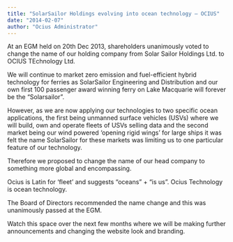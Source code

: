 ```yaml
---
title: "SolarSailor Holdings evolving into ocean technology – OCIUS"
date: "2014-02-07"
author: "Ocius Administrator"
---
```


At an EGM held on 20th Dec 2013, shareholders unanimously voted to change the name of our holding company from Solar Sailor Holdings Ltd. to OCIUS TEchnology Ltd.

We will continue to market zero emission and fuel-efficient hybrid technology for ferries as SolarSailor Engineering and Distribution and our own first 100 passenger award winning ferry on Lake Macquarie will forever be the “Solarsailor”.

However, as we are now applying our technologies to two specific ocean applications, the first being unmanned surface vehicles (USVs) where we will build, own and operate fleets of USVs selling data and the second market being our wind powered ‘opening rigid wings’ for large ships it was felt the name SolarSailor for these markets was limiting us to one particular feature of our technology.

Therefore we proposed to change the name of our head company to something more global and encompassing.

Ocius is Latin for ‘fleet’ and suggests “oceans” + “is us”. Ocius Technology is ocean technology.

The Board of Directors recommended the name change and this was unanimously passed at the EGM.

Watch this space over the next few months where we will be making further announcements and changing the website look and branding.
